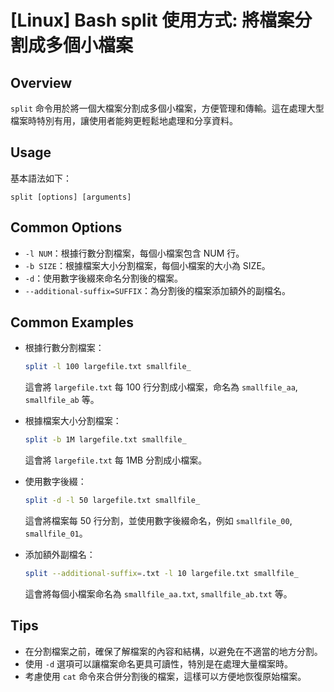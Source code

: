 # [Linux] Bash split 使用方式: 將檔案分割成多個小檔案

## Overview
`split` 命令用於將一個大檔案分割成多個小檔案，方便管理和傳輸。這在處理大型檔案時特別有用，讓使用者能夠更輕鬆地處理和分享資料。

## Usage
基本語法如下：
```
split [options] [arguments]
```

## Common Options
- `-l NUM`：根據行數分割檔案，每個小檔案包含 NUM 行。
- `-b SIZE`：根據檔案大小分割檔案，每個小檔案的大小為 SIZE。
- `-d`：使用數字後綴來命名分割後的檔案。
- `--additional-suffix=SUFFIX`：為分割後的檔案添加額外的副檔名。

## Common Examples
- 根據行數分割檔案：
  ```bash
  split -l 100 largefile.txt smallfile_
  ```
  這會將 `largefile.txt` 每 100 行分割成小檔案，命名為 `smallfile_aa`, `smallfile_ab` 等。

- 根據檔案大小分割檔案：
  ```bash
  split -b 1M largefile.txt smallfile_
  ```
  這會將 `largefile.txt` 每 1MB 分割成小檔案。

- 使用數字後綴：
  ```bash
  split -d -l 50 largefile.txt smallfile_
  ```
  這會將檔案每 50 行分割，並使用數字後綴命名，例如 `smallfile_00`, `smallfile_01`。

- 添加額外副檔名：
  ```bash
  split --additional-suffix=.txt -l 10 largefile.txt smallfile_
  ```
  這會將每個小檔案命名為 `smallfile_aa.txt`, `smallfile_ab.txt` 等。

## Tips
- 在分割檔案之前，確保了解檔案的內容和結構，以避免在不適當的地方分割。
- 使用 `-d` 選項可以讓檔案命名更具可讀性，特別是在處理大量檔案時。
- 考慮使用 `cat` 命令來合併分割後的檔案，這樣可以方便地恢復原始檔案。